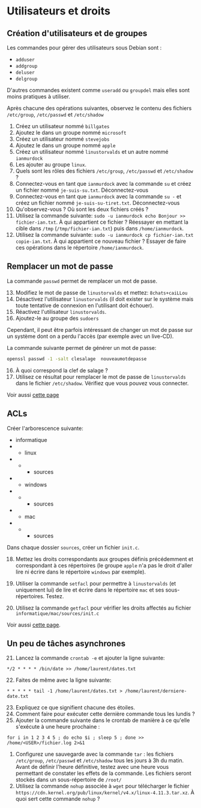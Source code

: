 # Utilisateurs et droits

## Création d'utilisateurs et de groupes

Les commandes pour gérer des utilisateurs sous Debian sont :
* `adduser`
* `addgroup`
* `deluser`
* `delgroup`

D'autres commandes existent comme `useradd` ou `groupdel` mais elles sont moins pratiques à utiliser.


Après chacune des opérations suivantes, observez le contenu des fichiers `/etc/group`, `/etc/passwd` et `/etc/shadow`

1. Créez un utilisateur nommé `billgates`
2. Ajoutez le dans un groupe nommé `microsoft`
3. Créez un utilisateur nommé `stevejobs`
4. Ajoutez le dans un groupe nommé `apple`
5. Créez un utilisateur nommé `linustorvalds` et un autre nommé `ianmurdock`
6. Les ajouter au groupe `linux`.
7. Quels sont les rôles des fichiers `/etc/group`, `/etc/passwd` et `/etc/shadow` ?
8. Connectez-vous en tant que `ianmurdock` avec la commande `su` et créez un fichier nommé `je-suis-su.txt`. Déconnectez-vous
9. Connectez-vous en tant que `ianmurdock` avec la commande `su -` et créez un fichier nommé `je-suis-su-tiret.txt`. Déconnectez-vous
10. Qu'observez-vous ? Où sont les deux fichiers créés ?
11. Utilisez la commande suivante: `sudo -u ianmurdock echo Bonjour >> fichier-ian.txt`. À qui appartient ce fichier ? Réessayer en mettant la cible dans `/tmp` (`/tmp/fichier-ian.txt`) puis dans `/home/ianmurdock`.
12. Utilisez la commande suivante: `sudo -u ianmurdock cp fichier-ian.txt copie-ian.txt`. À qui appartient ce nouveau fichier ? Essayer de faire ces opérations dans le répertoire `/home/ianmurdock`.

## Remplacer un mot de passe

La commande `passwd` permet de remplacer un mot de passe.

13. Modifiez le mot de passe de `linustorvalds` et mettez: `8chats+caiLLou`
14. Désactivez l'utilisateur `linustorvalds` (il doit exister sur le système mais toute tentative de connexion en l'utilisant doit échouer).
15. Réactivez l'utilisateur `linustorvalds`.
16. Ajoutez-le au groupe des `sudoers`

Cependant, il peut être parfois intéressant de changer un mot de passe sur un système dont on a perdu l'accès (par exemple avec un live-CD).

La commande suivante permet de générer un mot de passe:

```bash
openssl passwd -1 -salt clesalage  nouveaumotdepasse
```
16. À quoi correspond la clef de salage ?
17. Utilisez ce résultat pour remplacer le mot de passe de `linustorvalds` dans le fichier `/etc/shadow`. Vérifiez que vous pouvez vous connecter.

Voir aussi [cette page](https://gist.github.com/JensRantil/ac691a4854a4f6cb4bd9)

## ACLs

Créer l'arborescence suivante:

* informatique
* * linux
* * * sources
* * windows
* * * sources
* * mac
* * * sources

Dans chaque dossier `sources`, créer un fichier `init.c`.

18. Mettez les droits correspondants aux groupes définis précédemment et correspondant à ces répertoires (le groupe `apple` n'a pas le droit d'aller lire ni écrire dans le répertoire `windows` par exemple).
19. Utiliser la commande `setfacl` pour permettre à `linustorvalds` (et uniquement lui) de lire et écrire dans le répertoire `mac` et ses sous-répertoires. Testez.

20. Utilisez la commande `getfacl` pour vérifier les droits affectés au fichier `informatique/mac/sources/init.c`


Voir aussi [cette page](http://lea-linux.org/documentations/Gestion_des_ACL).

## Un peu de tâches asynchrones

21. Lancez la commande `crontab -e` et ajouter la ligne suivante:

```
*/2 * * * * /bin/date >> /home/laurent/dates.txt
```
22. Faites de même avec la ligne suivante:
```
* * * * * tail -1 /home/laurent/dates.txt > /home/laurent/derniere-date.txt
```

23. Expliquez ce que signifient chacune des étoiles.
1. Comment faire pour exécuter cette dernière commande tous les lundis ?
1. Ajouter la commande suivante dans le crontab de manière à ce qu'elle s'exécute à une heure prochaine :

```
for i in 1 2 3 4 5 ; do echo $i ; sleep 5 ; done >> /home/<USER>/fichier.log 2>&1
```

1. Configurez une sauvegarde avec la commande `tar` : les fichiers `/etc/group`, `/etc/passwd` et `/etc/shadow` tous les jours à 3h du matin. Avant de définir l'heure définitive, testez avec une heure vous permettant de constater les effets de la commande. Les fichiers seront stockés dans un sous-répertoire de `/root/`
1. Utilisez la commande `nohup` associée à `wget` pour télécharger le fichier `https://cdn.kernel.org/pub/linux/kernel/v4.x/linux-4.11.3.tar.xz`. À quoi sert cette commande `nohup` ?
